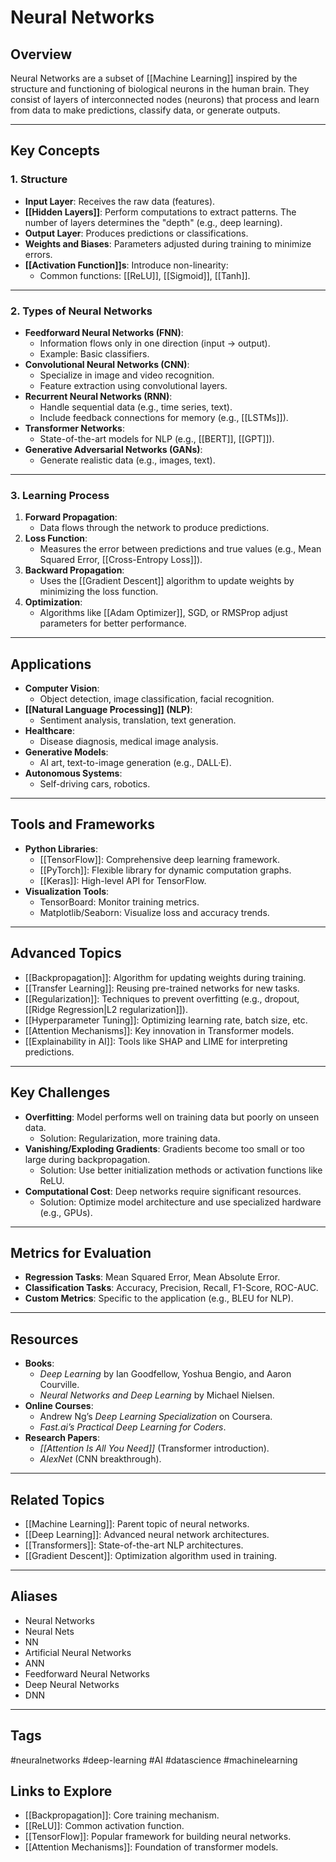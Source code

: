 # Neural Networks

## Overview
Neural Networks are a subset of [[Machine Learning]] inspired by the structure and functioning of biological neurons in the human brain. They consist of layers of interconnected nodes (neurons) that process and learn from data to make predictions, classify data, or generate outputs.

---

## Key Concepts

### **1. Structure**
- **Input Layer**: Receives the raw data (features).
- **[[Hidden Layers]]**: Perform computations to extract patterns. The number of layers determines the "depth" (e.g., deep learning).
- **Output Layer**: Produces predictions or classifications.
- **Weights and Biases**: Parameters adjusted during training to minimize errors.
- **[[Activation Function]]s**: Introduce non-linearity:
  - Common functions: [[ReLU]], [[Sigmoid]], [[Tanh]].

---

### **2. Types of Neural Networks**
- **Feedforward Neural Networks (FNN)**:
  - Information flows only in one direction (input → output).
  - Example: Basic classifiers.
- **Convolutional Neural Networks (CNN)**:
  - Specialize in image and video recognition.
  - Feature extraction using convolutional layers.
- **Recurrent Neural Networks (RNN)**:
  - Handle sequential data (e.g., time series, text).
  - Include feedback connections for memory (e.g., [[LSTMs]]).
- **Transformer Networks**:
  - State-of-the-art models for NLP (e.g., [[BERT]], [[GPT]]).
- **Generative Adversarial Networks (GANs)**:
  - Generate realistic data (e.g., images, text).

---

### **3. Learning Process**
1. **Forward Propagation**:
   - Data flows through the network to produce predictions.
2. **Loss Function**:
   - Measures the error between predictions and true values (e.g., Mean Squared Error, [[Cross-Entropy Loss]]).
3. **Backward Propagation**:
   - Uses the [[Gradient Descent]] algorithm to update weights by minimizing the loss function.
4. **Optimization**:
   - Algorithms like [[Adam Optimizer]], SGD, or RMSProp adjust parameters for better performance.

---

## Applications
- **Computer Vision**:
  - Object detection, image classification, facial recognition.
- **[[Natural Language Processing]] (NLP)**:
  - Sentiment analysis, translation, text generation.
- **Healthcare**:
  - Disease diagnosis, medical image analysis.
- **Generative Models**:
  - AI art, text-to-image generation (e.g., DALL·E).
- **Autonomous Systems**:
  - Self-driving cars, robotics.

---

## Tools and Frameworks
- **Python Libraries**:
  - [[TensorFlow]]: Comprehensive deep learning framework.
  - [[PyTorch]]: Flexible library for dynamic computation graphs.
  - [[Keras]]: High-level API for TensorFlow.
- **Visualization Tools**:
  - TensorBoard: Monitor training metrics.
  - Matplotlib/Seaborn: Visualize loss and accuracy trends.

---

## Advanced Topics
- [[Backpropagation]]: Algorithm for updating weights during training.
- [[Transfer Learning]]: Reusing pre-trained networks for new tasks.
- [[Regularization]]: Techniques to prevent overfitting (e.g., dropout, [[Ridge Regression|L2 regularization]]).
- [[Hyperparameter Tuning]]: Optimizing learning rate, batch size, etc.
- [[Attention Mechanisms]]: Key innovation in Transformer models.
- [[Explainability in AI]]: Tools like SHAP and LIME for interpreting predictions.

---

## Key Challenges
- **Overfitting**: Model performs well on training data but poorly on unseen data.
  - Solution: Regularization, more training data.
- **Vanishing/Exploding Gradients**: Gradients become too small or too large during backpropagation.
  - Solution: Use better initialization methods or activation functions like ReLU.
- **Computational Cost**: Deep networks require significant resources.
  - Solution: Optimize model architecture and use specialized hardware (e.g., GPUs).

---

## Metrics for Evaluation
- **Regression Tasks**: Mean Squared Error, Mean Absolute Error.
- **Classification Tasks**: Accuracy, Precision, Recall, F1-Score, ROC-AUC.
- **Custom Metrics**: Specific to the application (e.g., BLEU for NLP).

---

## Resources
- **Books**:
  - *Deep Learning* by Ian Goodfellow, Yoshua Bengio, and Aaron Courville.
  - *Neural Networks and Deep Learning* by Michael Nielsen.
- **Online Courses**:
  - Andrew Ng’s *Deep Learning Specialization* on Coursera.
  - *Fast.ai’s Practical Deep Learning for Coders*.
- **Research Papers**:
  - *[[Attention Is All You Need]]* (Transformer introduction).
  - *AlexNet* (CNN breakthrough).

---

## Related Topics
- [[Machine Learning]]: Parent topic of neural networks.
- [[Deep Learning]]: Advanced neural network architectures.
- [[Transformers]]: State-of-the-art NLP architectures.
- [[Gradient Descent]]: Optimization algorithm used in training.

---

## Aliases
- Neural Networks
- Neural Nets
- NN
- Artificial Neural Networks
- ANN
- Feedforward Neural Networks
- Deep Neural Networks
- DNN

---

## Tags
#neuralnetworks #deep-learning #AI #datascience #machinelearning

## Links to Explore
- [[Backpropagation]]: Core training mechanism.
- [[ReLU]]: Common activation function.
- [[TensorFlow]]: Popular framework for building neural networks.
- [[Attention Mechanisms]]: Foundation of transformer models.